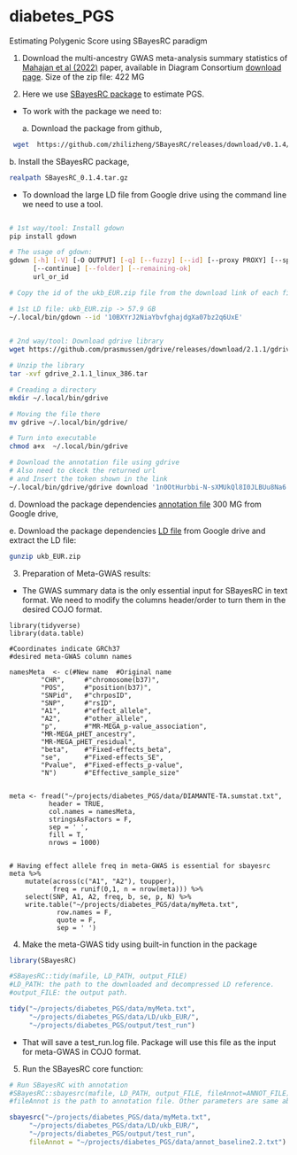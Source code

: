 # diabetes_PGS
Estimating Polygenic Score using SBayesRC paradigm

1. Download the multi-ancestry GWAS meta-analysis summary statistics of [Mahajan et al (2022)](https://pubmed.ncbi.nlm.nih.gov/35551307/) paper,
   available in Diagram Consortium [download page](https://diagram-consortium.org/downloads.html).
   Size of the zip file: 422 MG
   
2. Here we use [SBayesRC package](https://github.com/zhilizheng/SBayesRC) to estimate PGS. 
- To work with the package we need to:

  a. Download the package from github,
```bash
 wget  https://github.com/zhilizheng/SBayesRC/releases/download/v0.1.4/SBayesRC_0.1.4.tar.gz
```

  b. Install the SBayesRC package,
```bash
realpath SBayesRC_0.1.4.tar.gz
```

- To download the large LD file from Google drive using the command line we need to use a tool.

```bash

# 1st way/tool: Install gdown
pip install gdown

# The usage of gdown:
gdown [-h] [-V] [-O OUTPUT] [-q] [--fuzzy] [--id] [--proxy PROXY] [--speed SPEED] [--no-cookies] [--no-check-certificate]
      [--continue] [--folder] [--remaining-ok]
      url_or_id

# Copy the id of the ukb_EUR.zip file from the download link of each file and paste it after --id

# 1st LD file: ukb_EUR.zip -> 57.9 GB
~/.local/bin/gdown --id '10BXYrJ2NiaYbvfghajdgXa07bz2q6UxE'
	   

# 2nd way/tool: Download gdrive library
wget https://github.com/prasmussen/gdrive/releases/download/2.1.1/gdrive_2.1.1_linux_386.tar.gz

# Unzip the library
tar -xvf gdrive_2.1.1_linux_386.tar

# Creading a directory 
mkdir ~/.local/bin/gdrive

# Moving the file there
mv gdrive ~/.local/bin/gdrive/

# Turn into executable
chmod a+x  ~/.local/bin/gdrive

# Download the annotation file using gdrive 
# Also need to ckeck the returned url 
# and Insert the token shown in the link
~/.local/bin/gdrive/gdrive download '1n0OtHurbbi-N-sXMUkQl8I0JLBUu8Na6' | pv -br

```

  d. Download the package dependencies [annotation file](https://drive.google.com/drive/folders/1cq364c50vMw1inJBTkeW7ynwyf2W6WIP) 300 MG from Google drive,
  
  e. Download the package dependencies [LD file](https://drive.google.com/drive/folders/1ZTYv_qlbb1EO70VVSSQFaEP9zH7c9KHt) from Google drive and extract the LD file:

```bash
gunzip ukb_EUR.zip
```

3. Preparation of Meta-GWAS results:

- The GWAS summary data is the only essential input for SBayesRC in text format. We need to modify the columns header/order to turn them in the desired COJO format.

```Rscript
library(tidyverse)
library(data.table)

#Coordinates indicate GRCh37
#desired meta-GWAS column names

namesMeta  <- c(#New name  #Original name
		"CHR",     #"chromosome(b37)",
		"POS",     #"position(b37)",
		"SNPid",   #"chrposID",
		"SNP",     #"rsID",
		"A1",      #"effect_allele",
		"A2",      #"other_allele",
		"p",       #"MR-MEGA_p-value_association",
		"MR-MEGA_pHET_ancestry",
		"MR-MEGA_pHET_residual",
		"beta",    #"Fixed-effects_beta",
		"se",      #"Fixed-effects_SE",
		"Pvalue",  #"Fixed-effects_p-value",
		"N")       #"Effective_sample_size"


meta <- fread("~/projects/diabetes_PGS/data/DIAMANTE-TA.sumstat.txt",
	      header = TRUE,
	      col.names = namesMeta,
	      stringsAsFactors = F,
	      sep = ' ',
	      fill = T,
	      nrows = 1000)


# Having effect allele freq in meta-GWAS is essential for sbayesrc
meta %>%
	mutate(across(c("A1", "A2"), toupper),
	       freq = runif(0,1, n = nrow(meta))) %>%
	select(SNP, A1, A2, freq, b, se, p, N) %>%
	write.table("~/projects/diabetes_PGS/data/myMeta.txt",
		    row.names = F,
		    quote = F,
		    sep = ' ')
```

4. Make the meta-GWAS tidy using built-in function in the package

```R
library(SBayesRC)

#SBayesRC::tidy(mafile, LD_PATH, output_FILE)
#LD_PATH: the path to the downloaded and decompressed LD reference.
#output_FILE: the output path.

tidy("~/projects/diabetes_PGS/data/myMeta.txt",
     "~/projects/diabetes_PGS/data/LD/ukb_EUR/",
     "~/projects/diabetes_PGS/output/test_run")
```

- That will save a test_run.log file. Package will use this file as the input for meta-GWAS in COJO format.

5. Run the SBayesRC core function:

```R
# Run SBayesRC with annotation
#SBayesRC::sbayesrc(mafile, LD_PATH, output_FILE, fileAnnot=ANNOT_FILE)
#fileAnnot is the path to annotation file. Other parameters are same above.

sbayesrc("~/projects/diabetes_PGS/data/myMeta.txt",
	 "~/projects/diabetes_PGS/data/LD/ukb_EUR/",
	 "~/projects/diabetes_PGS/output/test_run",
	 fileAnnot = "~/projects/diabetes_PGS/data/annot_baseline2.2.txt")
```
